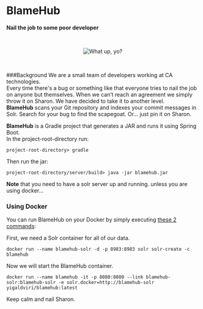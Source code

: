 # BlameHub
**Nail the job to some poor developer**

<br/>
<p align="center">
 <img title="What up, yo?" src="./blamehub.gif"/>
</p>
<br/>

###Background
We are a small team of developers working at CA technologies.  
Every time there's a bug or something like that everyone tries to nail the job on anyone but themselves. When we can’t reach an agreement we simply throw it on Sharon. We have decided to take it to another level.  
**BlameHub** scans your Git repository and indexes your commit messages in Solr. Search for your bug to find the scapegoat. Or… just pin it on Sharon.

**BlameHub** is a Gradle project that generates a JAR and runs it using Spring Boot.  
In the project-root-directory run:  

    project-root-directory> gradle
  
  Then run the jar:  

    project-root-directory/server/build> java -jar blamehub.jar
   
**Note** that you need to have a solr server up and running. unless you are using docker...    
   
### Using Docker
You can run BlameHub on your Docker by simply executing [these 2 commands](./run-docker-bundle.sh):

First, we need a Solr container for all of our data.  
    
    docker run --name blamehub-solr -d -p 8983:8983 solr solr-create -c blamehub
    
Now we will start the BlameHub container.  
    
    docker run --name blamehub -it -p 8080:8080 --link blamehub-solr:blamehub-solr -e solr.docker=http://blamehub-solr yigaldviri/blamehub:latest 

Keep calm and nail Sharon.
